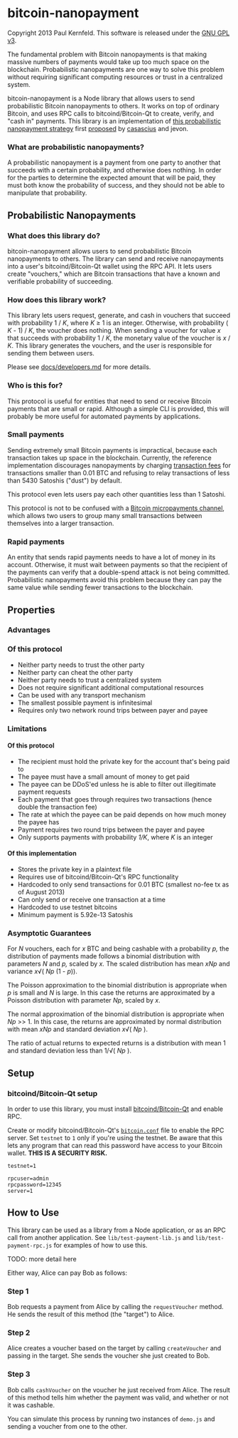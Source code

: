 bitcoin-nanopayment
===================
Copyright 2013 Paul Kernfeld.  This software is released under the [GNU GPL v3][gpl].

The fundamental problem with Bitcoin nanopayments is that making massive numbers of payments would take up too much space on the blockchain. Probabilistic nanopayments are one way to solve this problem without requiring significant computing resources or trust in a centralized system.

bitcoin-nanopayment is a Node library that allows users to send probabilistic Bitcoin nanopayments to others.  It works on top of ordinary Bitcoin, and uses RPC calls to bitcoind/Bitcoin-Qt to create, verify, and "cash in" payments.  This library is an implementation of [this probabilistic nanopayment strategy][nanopayments] first [proposed][proposal] by [casascius][casascius] and jevon.

### What are probabilistic nanopayments?
A probabilistic nanopayment is a payment from one party to another that succeeds with a certain probability, and otherwise does nothing. In order for the parties to determine the expected amount that will be paid, they must both know the probability of success, and they should not be able to manipulate that probability.

Probabilistic Nanopayments
--------------------------
### What does this library do?
bitcoin-nanopayment allows users to send probabilistic Bitcoin nanopayments to others.  The library can send and receive nanopayments into a user's bitcoind/Bitcoin-Qt wallet using the RPC API.  It lets users create "vouchers," which are Bitcoin transactions that have a known and verifiable probability of succeeding.

### How does this library work?
This library lets users request, generate, and cash in vouchers that succeed with probability 1 / *K*, where *K* ≥ 1 is an integer.  Otherwise, with probability ( *K* - 1) / *K*, the voucher does nothing.  When sending a voucher for value *x* that succeeds with probability 1 / *K*, the monetary value of the voucher is *x* / *K*.  This library generates the vouchers, and the user is responsible for sending them between users.

Please see [docs/developers.md](docs/developers.md) for more details.

### Who is this for?
This protocol is useful for entities that need to send or receive Bitcoin payments that are small or rapid.  Although a simple CLI is provided, this will probably be more useful for automated payments by applications.

### Small payments
Sending extremely small Bitcoin payments is impractical, because each transaction takes up space in the blockchain.  Currently, the reference implementation discourages nanopayments by charging [transaction fees][fees] for transactions smaller than 0.01 BTC and refusing to relay transactions of less than 5430 Satoshis ("dust") by default.

This protocol even lets users pay each other quantities less than 1 Satoshi.

This protocol is not to be confused with a [Bitcoin micropayments channel][micropayments], which allows two users to group many small transactions between themselves into a larger transaction.

### Rapid payments
An entity that sends rapid payments needs to have a lot of money in its account.  Otherwise, it must wait between payments so that the recipient of the payments can verify that a double-spend attack is not being committed.  Probabilistic nanopayments avoid this problem because they can pay the same value while sending fewer transactions to the blockchain.

Properties
----------
### Advantages
### Of this protocol
* Neither party needs to trust the other party
* Neither party can cheat the other party
* Neither party needs to trust a centralized system
* Does not require significant additional computational resources
* Can be used with any transport mechanism
* The smallest possible payment is infinitesimal
* Requires only two network round trips between payer and payee

### Limitations
#### Of this protocol
* The recipient must hold the private key for the account that's being paid to
* The payee must have a small amount of money to get paid
* The payee can be DDoS'ed unless he is able to filter out illegitimate payment requests
* Each payment that goes through requires two transactions (hence double the transaction fee)
* The rate at which the payee can be paid depends on how much money the payee has
* Payment requires two round trips between the payer and payee
* Only supports payments with probability *1/K*, where *K* is an integer

#### Of this implementation
* Stores the private key in a plaintext file
* Requires use of bitcoind/Bitcoin-Qt's RPC functionality
* Hardcoded to only send transactions for 0.01 BTC (smallest no-fee tx as of August 2013)
* Can only send or receive one transaction at a time
* Hardcoded to use testnet bitcoins
* Minimum payment is 5.92e-13 Satoshis

### Asymptotic Guarantees
For *N* vouchers, each for *x* BTC and being cashable with a probability *p,* the distribution of payments made follows a binomial distribution with parameters *N* and *p,* scaled by *x.*  The scaled distribution has mean *xNp* and variance *x*√( *Np* (1 - *p*)).

The Poisson approximation to the binomial distribution is appropriate when *p* is small and *N* is large. In this case the returns are approximated by a Poisson distribution with parameter *Np*, scaled by *x*.

The normal approximation of the binomial distribution is appropriate when *Np* >> 1.  In this case, the returns are approximated by normal distribution with mean *xNp* and standard deviation *x*√( *Np* ).

The ratio of actual returns to expected returns is a distribution with mean 1 and standard deviation less than 1/√( *Np* ).


Setup
-----
### bitcoind/Bitcoin-Qt setup
In order to use this library, you must install [bitcoind/Bitcoin-Qt][bitcoind] and enable RPC.

Create or modify bitcoind/Bitcoin-Qt's [`bitcoin.conf`][bitcoin-conf] file to enable the RPC server.  Set `testnet` to `1` only if you're using the testnet.  Be aware that this lets any program that can read this password have access to your Bitcoin wallet.  **THIS IS A SECURITY RISK.**

    testnet=1

    rpcuser=admin
    rpcpassword=12345
    server=1


How to Use
----------
This library can be used as a library from a Node application, or as an RPC call from another application. See `lib/test-payment-lib.js` and `lib/test-payment-rpc.js` for examples of how to use this.

TODO: more detail here

Either way, Alice can pay Bob as follows:

### Step 1
Bob requests a payment from Alice by calling the `requestVoucher` method.  He sends the result of this method (the "target") to Alice.

### Step 2
Alice creates a voucher based on the target by calling `createVoucher` and passing in the target.  She sends the voucher she just created to Bob.

### Step 3
Bob calls `cashVoucher` on the voucher he just received from Alice.  The result of this method tells him whether the payment was valid, and whether or not it was cashable.


You can simulate this process by running two instances of `demo.js` and sending a voucher from one to the other.



[gpl]: http://www.gnu.org/licenses/gpl.html
[nanopayments]: https://en.bitcoin.it/wiki/Nanopayments "The Bitcoin wiki's explanation of the probabilistic nanopayment protocol"
[proposal]: https://bitcointalk.org/index.php?topic=62558.msg836758#msg836758
[casascius]: https://www.casascius.com/
[micropayments]: https://en.bitcoin.it/wiki/Contracts#Example_7:_Rapidly-adjusted_.28micro.29payments_to_a_pre-determined_party "The Bitcoin wiki's explanation of the rapidly-adjected micropayment channel protocol"
[fees]: https://en.bitcoin.it/wiki/Transaction_fees "The Bitcoin wiki's summary of transaction fees"
[bitcoind]: http://bitcoin.org/en/download "Download bitcoind/Bitcoin-Qt"
[bitcoin-conf]: https://en.bitcoin.it/wiki/Running_Bitcoin#Bitcoin.conf_Configuration_File  "The Bitcoin wiki's intro to bitcoin.conf files"
